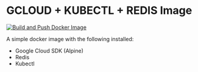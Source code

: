 # GCLOUD + KUBECTL + REDIS Image

[![Build and Push Docker Image](https://github.com/dudizimber/gcloud-kubectl-redis/actions/workflows/build-and-push.yml/badge.svg)](https://github.com/dudizimber/gcloud-kubectl-redis/actions/workflows/build-and-push.yml)

A simple docker image with the following installed:
- Google Cloud SDK (Alpine)
- Redis
- Kubectl